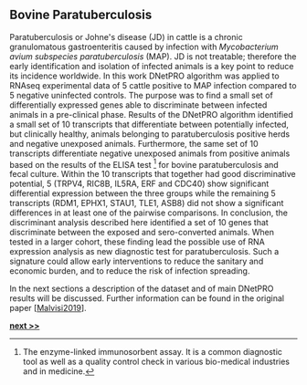 ## Bovine Paratuberculosis

Paratuberculosis or Johne's disease (JD) in cattle is a chronic granulomatous gastroenteritis caused by infection with *Mycobacterium avium subspecies paratuberculosis* (MAP).
JD is not treatable; therefore the early identification and isolation of infected animals is a key point to reduce its incidence worldwide.
In this work DNetPRO algorithm was applied to RNAseq experimental data of 5 cattle positive to MAP infection compared to 5 negative uninfected controls.
The purpose was to find a small set of differentially expressed genes able to discriminate between infected animals in a pre-clinical phase.
Results of the DNetPRO algorithm identified a small set of 10 transcripts that differentiate between potentially infected, but clinically healthy, animals belonging to paratuberculosis positive herds and negative unexposed animals.
Furthermore, the same set of 10 transcripts differentiate negative unexposed animals from positive animals based on the results of the ELISA test [^1] for bovine paratuberculosis and fecal culture.
Within the 10 transcripts that together had good discriminative potential, 5 (TRPV4, RIC8B, IL5RA, ERF and CDC40) show significant differential expression between the three groups while the remaining 5 transcripts (RDM1, EPHX1, STAU1, TLE1, ASB8) did not show a significant differences in at least one of the pairwise comparisons.
In conclusion, the discriminant analysis described here identified a set of 10 genes that discriminate between the exposed and sero-converted animals.
When tested in a larger cohort, these finding lead the possible use of RNA expression analysis as new diagnostic test for paratuberculosis.
Such a signature could allow early interventions to reduce the sanitary and economic burden, and to reduce the risk of infection spreading.

In the next sections a description of the dataset and of main DNetPRO results will be discussed.
Further information can be found in the original paper [[Malvisi2019]()].


[^1]: The enzyme-linked immunosorbent assay. It is a common diagnostic tool as well as a quality control check in various bio-medical industries and in medicine.

[**next >>**](./Dataset.md)
